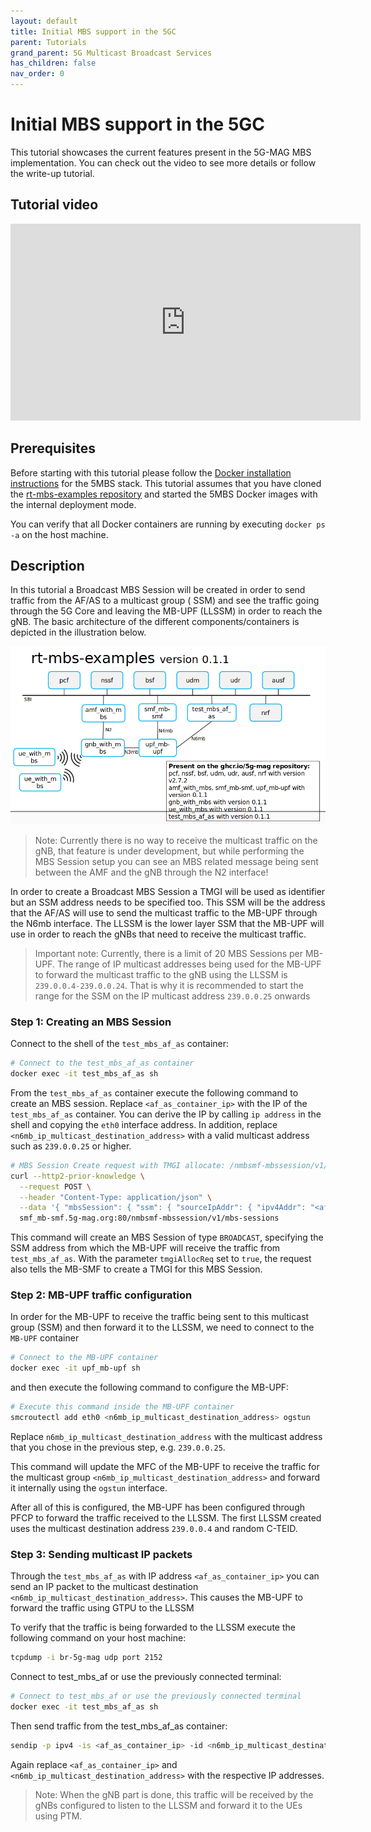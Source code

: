 ```yaml
---
layout: default
title: Initial MBS support in the 5GC
parent: Tutorials
grand_parent: 5G Multicast Broadcast Services
has_children: false
nav_order: 0
---
```


# Initial MBS support in the 5GC

This tutorial showcases the current features present in the 5G-MAG MBS implementation. You can check out the video to
see more details or follow the write-up tutorial.

## Tutorial video

<iframe width="560" height="315" src="https://www.youtube.com/embed/lJh2F0xXxpE?si=qtvABXQwNoHkaveH" title="YouTube video player" frameborder="0" allow="accelerometer; autoplay; clipboard-write; encrypted-media; gyroscope; picture-in-picture; web-share" referrerpolicy="strict-origin-when-cross-origin" allowfullscreen></iframe>

## Prerequisites

Before starting with this tutorial please follow
the [Docker installation instructions](https://github.com/5G-MAG/rt-mbs-examples?tab=readme-ov-file#running) for the
5MBS stack. This tutorial assumes that you have cloned
the [rt-mbs-examples repository](https://github.com/5G-MAG/rt-mbs-examples) and started the 5MBS Docker images with the
internal deployment mode.

You can verify that all Docker containers are running by executing `docker ps -a` on the host machine.

## Description

In this tutorial a Broadcast MBS Session will be created in order to send traffic from the AF/AS to a multicast group (
SSM) and see the traffic going through the 5G Core and leaving the MB-UPF (LLSSM) in order to reach the gNB. The basic
architecture of the different components/containers is depicted in the illustration below.

![5GUC Playback](../../../assets/images/5mbs/mbs-architecture-tutorial.png)


> Note: Currently there is no way to receive the multicast traffic on the gNB, that feature is under development, but
> while performing the MBS Session setup you can see an MBS related message being sent between the AMF and the gNB
> through
> the N2 interface!

In order to create a Broadcast MBS Session a TMGI will be used as identifier but an SSM address needs to be specified
too. This SSM will be the address that the AF/AS will use to send the multicast traffic to the MB-UPF through the N6mb
interface. The LLSSM is the lower layer SSM that the MB-UPF will use in order to reach the gNBs that need to receive the
multicast traffic.

> Important note: Currently, there is a limit of 20 MBS Sessions per MB-UPF. The range of IP multicast addresses being
> used for the MB-UPF to forward the multicast traffic to the gNB using the LLSSM is `239.0.0.4-239.0.0.24`. That is why
> it is recommended to start the range for the SSM on the IP multicast address `239.0.0.25` onwards

### Step 1: Creating an MBS Session

Connect to the shell of the `test_mbs_af_as` container:

```bash
# Connect to the test_mbs_af_as container
docker exec -it test_mbs_af_as sh
```

From the `test_mbs_af_as` container execute the following command to create an MBS session.
Replace `<af_as_container_ip>` with the IP of the `test_mbs_af_as` container. You can derive the IP by
calling `ip address` in the shell and copying the `eth0` interface address. In addition,
replace `<n6mb_ip_multicast_destination_address>`  with a valid multicast address such as `239.0.0.25` or higher.

```bash
# MBS Session Create request with TMGI allocate: /nmbsmf-mbssession/v1/mbs-sessions with multicast source
curl --http2-prior-knowledge \
  --request POST \
  --header "Content-Type: application/json" \
  --data '{ "mbsSession": { "ssm": { "sourceIpAddr": { "ipv4Addr": "<af_as_container_ip>" }, "destIpAddr": { "ipv4Addr": "<n6mb_ip_multicast_destination_address>" } },"tmgiAllocReq": true, "serviceType":"BROADCAST" } }' \
  smf_mb-smf.5g-mag.org:80/nmbsmf-mbssession/v1/mbs-sessions
```

This command will create an MBS Session of type `BROADCAST`, specifying the SSM address from which the MB-UPF will
receive the traffic from `test_mbs_af_as`. With the parameter `tmgiAllocReq` set to `true`, the request also tells the
MB-SMF
to create a TMGI for this MBS Session.

### Step 2: MB-UPF traffic configuration

In order for the MB-UPF to receive the traffic being sent to this multicast group (SSM) and then forward it to the
LLSSM, we need to connect to the `MB-UPF` container

```bash
# Connect to the MB-UPF container
docker exec -it upf_mb-upf sh
```

and then execute the following command to configure the MB-UPF:

```bash
# Execute this command inside the MB-UPF container
smcroutectl add eth0 <n6mb_ip_multicast_destination_address> ogstun
```

Replace `n6mb_ip_multicast_destination_address` with the multicast address that you chose in the previous step,
e.g. `239.0.0.25`.

This command will update the MFC of the MB-UPF to receive the traffic for the multicast
group `<n6mb_ip_multicast_destination_address>` and forward it internally using the `ogstun` interface.

After all of this is configured, the MB-UPF has been configured through PFCP to forward the traffic received to the
LLSSM. The first LLSSM created uses the multicast destination address `239.0.0.4` and random C-TEID.

### Step 3: Sending multicast IP packets

Through the `test_mbs_af_as` with IP address `<af_as_container_ip>` you can send an IP packet to the multicast
destination `<n6mb_ip_multicast_destination_address>`. This causes the MB-UPF to forward the traffic using GTPU to the
LLSSM

To verify that the traffic is being forwarded to the LLSSM execute the following command on your host machine:

```bash
tcpdump -i br-5g-mag udp port 2152
```

Connect to test_mbs_af or use the previously connected terminal:

```bash
# Connect to test_mbs_af or use the previously connected terminal
docker exec -it test_mbs_af_as sh
```

Then send traffic from the test_mbs_af_as container:

```bash
sendip -p ipv4 -is <af_as_container_ip> -id <n6mb_ip_multicast_destination_address> upf-mb-upf.5g-mag.org
```

Again replace `<af_as_container_ip>` and `<n6mb_ip_multicast_destination_address>` with the respective IP addresses.

> Note: When the gNB part is done, this traffic will be received by the gNBs configured to listen to the LLSSM and
> forward it to the UEs using PTM.
